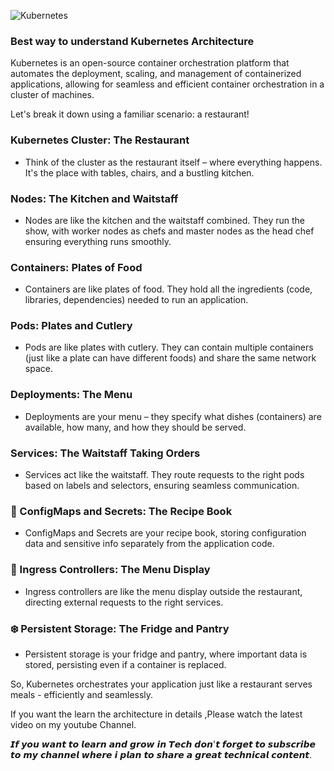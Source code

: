 ![Kubernetes](https://github.com/HandsOnDevOpsTraining/containerization/assets/129347802/31a76ad3-909c-4569-a851-d8e15f686088)


### Best way to understand Kubernetes Architecture

Kubernetes is an open-source container orchestration platform that automates the deployment, scaling, and management of containerized applications, allowing for seamless and efficient container orchestration in a cluster of machines.


Let's break it down using a familiar scenario: a restaurant!


### Kubernetes Cluster: The Restaurant

- Think of the cluster as the restaurant itself – where everything happens. It's the place with tables, chairs, and a bustling kitchen.

### Nodes: The Kitchen and Waitstaff

- Nodes are like the kitchen and the waitstaff combined. They run the show, with worker nodes as chefs and master nodes as the head chef ensuring everything runs smoothly.

### Containers: Plates of Food

- Containers are like plates of food. They hold all the ingredients (code, libraries, dependencies) needed to run an application.

### Pods: Plates and Cutlery

- Pods are like plates with cutlery. They can contain multiple containers (just like a plate can have different foods) and share the same network space.

### Deployments: The Menu

- Deployments are your menu – they specify what dishes (containers) are available, how many, and how they should be served.

### Services: The Waitstaff Taking Orders

- Services act like the waitstaff. They route requests to the right pods based on labels and selectors, ensuring seamless communication.

### 📖 ConfigMaps and Secrets: The Recipe Book

- ConfigMaps and Secrets are your recipe book, storing configuration data and sensitive info separately from the application code.

### 🚪 Ingress Controllers: The Menu Display

- Ingress controllers are like the menu display outside the restaurant, directing external requests to the right services.

### ❄️ Persistent Storage: The Fridge and Pantry

- Persistent storage is your fridge and pantry, where important data is stored, persisting even if a container is replaced.

So, Kubernetes orchestrates your application just like a restaurant serves meals - efficiently and seamlessly.

If you want the learn the architecture in details ,Please watch the latest video on my youtube Channel.

𝙄𝙛 𝙮𝙤𝙪 𝙬𝙖𝙣𝙩 𝙩𝙤 𝙡𝙚𝙖𝙧𝙣 𝙖𝙣𝙙 𝙜𝙧𝙤𝙬 𝙞𝙣 𝙏𝙚𝙘𝙝 𝙙𝙤𝙣'𝙩 𝙛𝙤𝙧𝙜𝙚𝙩 𝙩𝙤 𝙨𝙪𝙗𝙨𝙘𝙧𝙞𝙗𝙚 𝙩𝙤 𝙢𝙮 𝙘𝙝𝙖𝙣𝙣𝙚𝙡 𝙬𝙝𝙚𝙧𝙚 𝙞 𝙥𝙡𝙖𝙣 𝙩𝙤 𝙨𝙝𝙖𝙧𝙚 𝙖 𝙜𝙧𝙚𝙖𝙩 𝙩𝙚𝙘𝙝𝙣𝙞𝙘𝙖𝙡 𝙘𝙤𝙣𝙩𝙚𝙣𝙩.
